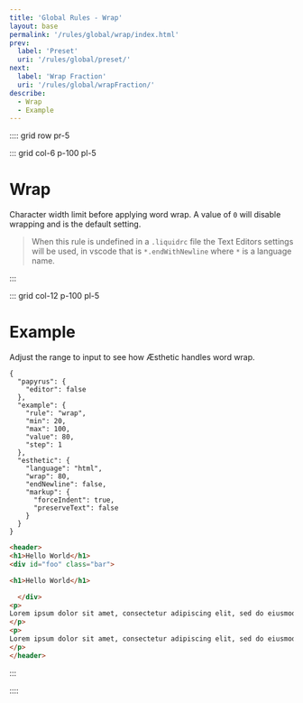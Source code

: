 ```yaml
---
title: 'Global Rules - Wrap'
layout: base
permalink: '/rules/global/wrap/index.html'
prev:
  label: 'Preset'
  uri: '/rules/global/preset/'
next:
  label: 'Wrap Fraction'
  uri: '/rules/global/wrapFraction/'
describe:
  - Wrap
  - Example
---
```


:::: grid row pr-5

::: grid col-6 p-100 pl-5

# Wrap

Character width limit before applying word wrap. A value of `0` will disable wrapping and is the default setting.

> When this rule is undefined in a `.liquidrc` file the Text Editors settings will be used, in vscode that is `*.endWithNewline` where `*` is a language name.

:::

::: grid col-12 p-100 pl-5

# Example

Adjust the range to input to see how Æsthetic handles word wrap.

```json:rules
{
  "papyrus": {
    "editor": false
  },
  "example": {
    "rule": "wrap",
    "min": 20,
    "max": 100,
    "value": 80,
    "step": 1
  },
  "esthetic": {
    "language": "html",
    "wrap": 80,
    "endNewline": false,
    "markup": {
      "forceIndent": true,
      "preserveText": false
    }
  }
}
```

<!-- prettier-ignore -->
```html
<header>
<h1>Hello World</h1>
<div id="foo" class="bar">

<h1>Hello World</h1>

  </div>
<p>
Lorem ipsum dolor sit amet, consectetur adipiscing elit, sed do eiusmod tempor incididunt ut labore et dolore magna aliqua. Ut enim ad minim veniam, quis nostrud exercitation ullamco laboris nisi ut aliquip ex ea commodo consequat.
</p>
<p>
Lorem ipsum dolor sit amet, consectetur adipiscing elit, sed do eiusmod tempor incididunt ut labore et dolore magna aliqua. Ut enim ad minim veniam, quis nostrud exercitation ullamco laboris nisi ut aliquip ex ea commodo consequat
</p>
</header>
```

:::

::::
